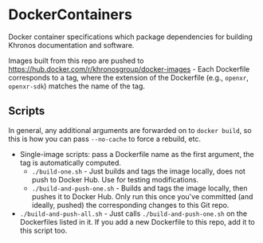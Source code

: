 # DockerContainers

Docker container specifications which package dependencies for building
Khronos documentation and software.

Images built from this repo are pushed to https://hub.docker.com/r/khronosgroup/docker-images -
Each Dockerfile corresponds to a tag, where the extension of the Dockerfile (e.g., `openxr`, `openxr-sdk`)
matches the name of the tag.

## Scripts

In general, any additional arguments are forwarded on to `docker build`,
so this is how you can pass `--no-cache` to force a rebuild, etc.

- Single-image scripts: pass a Dockerfile name as the first argument, the tag is automatically computed.
  - `./build-one.sh` - Just builds and tags the image locally, does not push to Docker Hub.
    Use for testing modifications.
  - `./build-and-push-one.sh` - Builds and tags the image locally, then pushes it to Docker Hub.
    Only run this once you've committed (and ideally, pushed) the corresponding changes to this Git repo.
- `./build-and-push-all.sh` - Just calls `./build-and-push-one.sh` on the Dockerfiles listed in it.
  If you add a new Dockerfile to this repo, add it to this script too.
